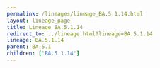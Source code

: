 ```yaml
---
permalink: /lineages/lineage_BA.5.1.14.html
layout: lineage_page
title: Lineage BA.5.1.14
redirect_to: ../lineage.html?lineage=BA.5.1.14
lineage: BA.5.1.14
parent: BA.5.1
children: ['BA.5.1.14']
---
```

